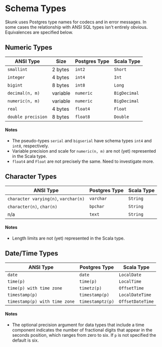 # Schema Types

Skunk uses Postgres type names for codecs and in error messages. In some cases the relationship with ANSI SQL types isn't entirely obvious. Equivalences are specified below.

## Numeric Types

| ANSI Type          | Size     | Postgres Type   | Scala Type   |
|--------------------|----------|-----------------|--------------|
| `smallint`         | 2 bytes  | `int2`          | `Short`      |
| `integer`          | 4 bytes  | `int4`          | `Int`        |
| `bigint`           | 8 bytes  | `int8`          | `Long`       |
| `decimal(n, m)`    | variable | `numeric`       | `BigDecimal` |
| `numeric(n, m)`    | variable | `numeric`       | `BigDecimal` |
| `real`             | 4 bytes  | `float4`        | `Float`      |
| `double precision` | 8 bytes  | `float8`        | `Double`     |

#### Notes
- The pseudo-types `serial` and `bigserial` have schema types `int4` and `int8`, respectively.
- Variable precision and scale for `numeric(n, m)` are not (yet) represented in the Scala type.
- `float4` and `Float` are not precisely the same. Need to investigate more.

## Character Types

| ANSI Type                            | Postgres Type | Scala Type |
|--------------------------------------|---------------|------------|
| `character varying(n)`, `varchar(n)` | `varchar`     | `String`   |
| `character(n)`, `char(n)`            | `bpchar`      | `String`   |
| n/a                                  | `text`        | `String`   |

#### Notes

- Length limits are not (yet) represented in the Scala type.

## Date/Time Types

| ANSI Type                     | Postgres Type    | Scala Type       |
|-------------------------------|------------------|------------------|
| `date`                        | `date`           | `LocalDate`      |
| `time(p)`                     | `time(p)`        | `LocalTime`      |
| `time(p) with time zone`      | `timetz(p)`      | `OffsetTime`     |
| `timestamp(p)`                | `timestamp(p)`   | `LocalDateTime`  |
| `timestamp(p) with time zone` | `timestamptz(p)` | `OffsetDateTime` |

#### Notes

- The optional precision argument for data types that include a time component indicates the number of fractional digits that appear in the seconds position, which ranges from zero to six. If `p` is not specified the default is six.

